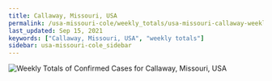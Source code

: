 ```yaml
---
title: Callaway, Missouri, USA
permalink: /usa-missouri-cole/weekly_totals/usa-missouri-callaway-weekly_totals.html
last_updated: Sep 15, 2021
keywords: ["Callaway, Missouri, USA", "weekly totals"]
sidebar: usa-missouri-cole_sidebar
---
```


![Weekly Totals of Confirmed Cases for Callaway, Missouri, USA](/covid_tracker/images/graphs/usa-missouri-callaway-weekly_totals_graph.png)
